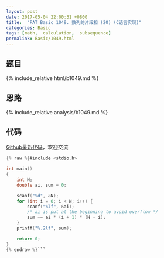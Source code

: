 ```yaml
---
layout: post
date: 2017-05-04 22:00:31 +0800
title:  "PAT Basic 1049. 数列的片段和 (20) (C语言实现)"
categories: Basic
tags: [math,  calculation,  subsequence]
permalink: Basic/1049.html
---
```


## 题目

{% include_relative html/b1049.md %}

## 思路

{% include_relative analysis/b1049.md %}

## 代码

[Github最新代码](https://github.com/OliverLew/PAT/blob/master/PATBasic/1049.c)，欢迎交流

```c
{% raw %}#include <stdio.h>

int main()
{
	int N;
	double ai, sum = 0;

	scanf("%d", &N);
	for (int i = 0; i < N; i++) {
		scanf("%lf", &ai);
		/* ai is put at the beginning to avoid overflow */
		sum += ai * (i + 1) * (N - i);
	}
	printf("%.2lf", sum);

	return 0;
}
{% endraw %}```